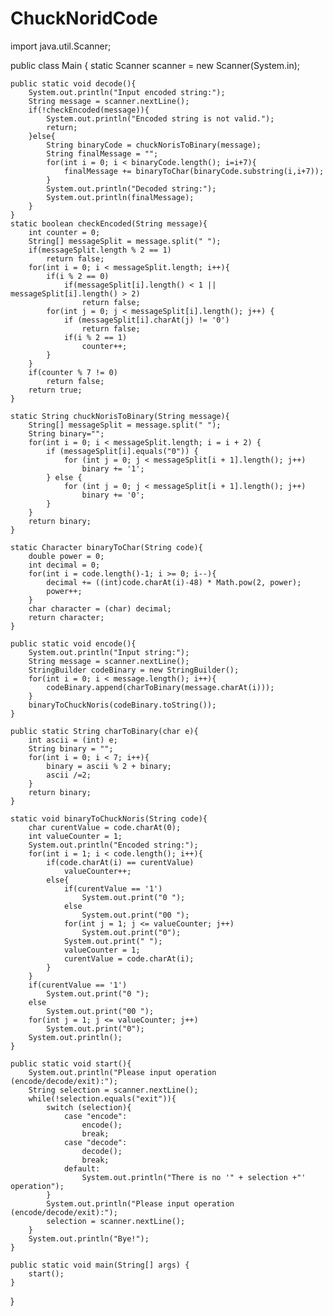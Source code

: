 # ChuckNoridCode
 
import java.util.Scanner;

public class Main {
    static Scanner scanner = new Scanner(System.in);

    public static void decode(){
        System.out.println("Input encoded string:");
        String message = scanner.nextLine();
        if(!checkEncoded(message)){
            System.out.println("Encoded string is not valid.");
            return;
        }else{
            String binaryCode = chuckNorisToBinary(message);
            String finalMessage = "";
            for(int i = 0; i < binaryCode.length(); i=i+7){
                finalMessage += binaryToChar(binaryCode.substring(i,i+7));
            }
            System.out.println("Decoded string:");
            System.out.println(finalMessage);
        }
    }
    static boolean checkEncoded(String message){
        int counter = 0;
        String[] messageSplit = message.split(" ");
        if(messageSplit.length % 2 == 1)
            return false;
        for(int i = 0; i < messageSplit.length; i++){
            if(i % 2 == 0)
                if(messageSplit[i].length() < 1 || messageSplit[i].length() > 2)
                    return false;
            for(int j = 0; j < messageSplit[i].length(); j++) {
                if (messageSplit[i].charAt(j) != '0')
                    return false;
                if(i % 2 == 1)
                    counter++;
            }
        }
        if(counter % 7 != 0)
            return false;
        return true;
    }

    static String chuckNorisToBinary(String message){
        String[] messageSplit = message.split(" ");
        String binary="";
        for(int i = 0; i < messageSplit.length; i = i + 2) {
            if (messageSplit[i].equals("0")) {
                for (int j = 0; j < messageSplit[i + 1].length(); j++)
                    binary += '1';
            } else {
                for (int j = 0; j < messageSplit[i + 1].length(); j++)
                    binary += '0';
            }
        }
        return binary;
    }

    static Character binaryToChar(String code){
        double power = 0;
        int decimal = 0;
        for(int i = code.length()-1; i >= 0; i--){
            decimal += ((int)code.charAt(i)-48) * Math.pow(2, power);
            power++;
        }
        char character = (char) decimal;
        return character;
    }

    public static void encode(){
        System.out.println("Input string:");
        String message = scanner.nextLine();
        StringBuilder codeBinary = new StringBuilder();
        for(int i = 0; i < message.length(); i++){
            codeBinary.append(charToBinary(message.charAt(i)));
        }
        binaryToChuckNoris(codeBinary.toString());
    }

    public static String charToBinary(char e){
        int ascii = (int) e;
        String binary = "";
        for(int i = 0; i < 7; i++){
            binary = ascii % 2 + binary;
            ascii /=2;
        }
        return binary;
    }

    static void binaryToChuckNoris(String code){
        char curentValue = code.charAt(0);
        int valueCounter = 1;
        System.out.println("Encoded string:");
        for(int i = 1; i < code.length(); i++){
            if(code.charAt(i) == curentValue)
                valueCounter++;
            else{
                if(curentValue == '1')
                    System.out.print("0 ");
                else
                    System.out.print("00 ");
                for(int j = 1; j <= valueCounter; j++)
                    System.out.print("0");
                System.out.print(" ");
                valueCounter = 1;
                curentValue = code.charAt(i);
            }
        }
        if(curentValue == '1')
            System.out.print("0 ");
        else
            System.out.print("00 ");
        for(int j = 1; j <= valueCounter; j++)
            System.out.print("0");
        System.out.println();
    }

    public static void start(){
        System.out.println("Please input operation (encode/decode/exit):");
        String selection = scanner.nextLine();
        while(!selection.equals("exit")){
            switch (selection){
                case "encode":
                    encode();
                    break;
                case "decode":
                    decode();
                    break;
                default:
                    System.out.println("There is no '" + selection +"' operation");
            }
            System.out.println("Please input operation (encode/decode/exit):");
            selection = scanner.nextLine();
        }
        System.out.println("Bye!");
    }

    public static void main(String[] args) {
        start();
    }
}
